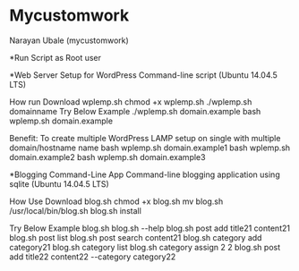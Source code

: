 # Mycustomwork
Narayan Ubale (mycustomwork)

*Run Script as Root user

*Web Server Setup for WordPress
Command-line script (Ubuntu 14.04.5 LTS)

How run
Download wplemp.sh
chmod +x wplemp.sh
./wplemp.sh domainname
Try Below Example
./wplemp.sh domain.example
bash wplemp.sh domain.example

Benefit: To create multiple WordPress LAMP setup on single with multiple domain/hostname name
bash wplemp.sh domain.example1
bash wplemp.sh domain.example2
bash wplemp.sh domain.example3

*Blogging Command-Line App
Command-line blogging application using sqlite (Ubuntu 14.04.5 LTS)

How Use
Download blog.sh
chmod +x blog.sh
mv blog.sh /usr/local/bin/blog.sh
blog.sh install

Try Below Example
blog.sh
blog.sh --help 
blog.sh post add title21 content21
blog.sh post list
blog.sh post search content21
blog.sh category add category21
blog.sh category list
blog.sh category assign 2 2
blog.sh post add title22 content22 --category category22
